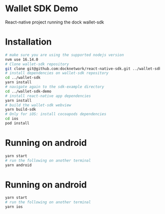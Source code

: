 # Wallet SDK Demo
React-native project running the dock wallet-sdk

# Installation

```bash
# make sure you are using the supported nodejs version
nvm use 16.14.0
# Clone wallet-sdk repository
git clone git@github.com:docknetwork/react-native-sdk.git ../wallet-sdk
# install dependencies on wallet-sdk repository
cd ../wallet-sdk
yarn install
# navigate again to the sdk-example directory
cd ../wallet-sdk-demo
# install react-native app dependencies
yarn install
# build the wallet-sdk webview
yarn build-sdk
# Only for iOS: install cocoapods dependencies
cd ios
pod install
```


# Running on android
```bash
yarn start
# run the following on another terminal
yarn android
```


# Running on android
```bash
yarn start
# run the following on another terminal
yarn ios
```
